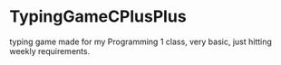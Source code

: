 # TypingGameCPlusPlus
typing game made for my Programming 1 class, very basic, just hitting weekly requirements.
